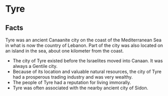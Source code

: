 # Tyre

## Facts

Tyre was an ancient Canaanite city on the coast of the Mediterranean Sea in what is now the country of Lebanon. Part of the city was also located on an island in the sea, about one kilometer from the coast.

* The city of Tyre existed before the Israelites moved into Canaan. It was always a Gentile city.
* Because of its location and valuable natural resources, the city of Tyre had a prosperous trading industry and was very wealthy.
* The people of Tyre had a reputation for living immorally.
* Tyre was often associated with the nearby ancient city of Sidon.
